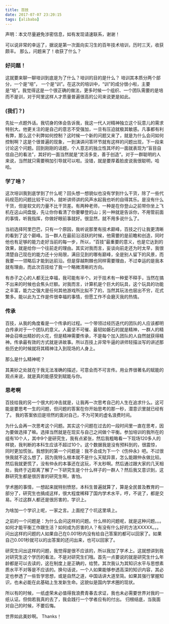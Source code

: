 ```yaml
---
title: 百技
date: 2017-07-07 23:20:15
tags: [alibaba]
---
```


声明：本文尽量避免涉密信息，如有发现请速联系，谢谢！

可以说非常的幸运了，据说是第一次面向实习生的百年技术培训，历时三天，收获颇丰。
那么，问题来了！收获了什么？

### 好问题！

这就要来聊一聊培训到底是为了什么？培训的目的是什么？
培训其本质分两个部分，一个是“培”， 一个是“训”。在这次的培训中，“训”的成分很小啦，主要是“培”。我觉得这是一个很正确的做法，更多时候一个组织、一个团队需要的是培而不是训，对于阿里这样人才质量普遍很高的公司来说更是如此。

### (我们？)

先扯一点题外话。我切身的体会告诉我，我这一代人对精神独立这个玩意儿的需求特别大。他更关注的是自己的意志不受强加，一旦有压迫就极其敏感。凡事都有利有弊，那么这个利弊如何控制？这时候一个新的问题又来了，就是为什么会问如何控制啊？这是个很普遍的现象，一到演讲问答环节就有这样的问题出现，下一段来讨论这个问题。回到刚刚的话题，个人意志的独立性其坏的一面就表现为“盲目自信自己的看法”，其好的一面当然就是“灵活多变，善于创造”。对于一群聪明的人来说，当然就只需要稍加引导就可以啦。没错，就是要厚着脸皮说我很聪明，哈哈。

### 学了啥？

这次培训我到底学到了什么呢？回头想一想貌似也没有学到什么干货，除了一些代码规范的问题比较干以外，就听讲师讲的风声水起我也听的自得其乐。是没有什么干货，但是软文的力量不比干货差。有两种老师，一种是在你登山之前带你坐上飞机在这山间盘旋，先让你你看清了你要攀登的山；另一种就是告诉你，不用管前面的事情，听我指挥，你做好眼前事就好。很显然，就不用多说什么了。

当初选择阿里巴巴，只有一个原因，我听说那里有技术巅峰，百技之行让我更清晰的看到了这个巅峰。当一群人在最前沿活跃的时候，他需要的是前瞻和创造，同时他也有足够的能力走好当前的每一步，所以，“百技”最重要的意义，也是它达到的效果，就是给你一个往前走的理由。其实对我而言，妄谈向前走还为时太早，我很清楚自己现在的能力还十分局限，满目见到的哪有巅峰，全是别人留下的风景，而我要一一领略后才能到达前沿。但是穿越荆棘也同样需要理由，不过幸运的是我本就有理由，而此次百技给了我一个略微清晰的方向。

有赤子之心的人都无比幸福，我可能有半个。对于技术有一种爱不释手，当然在搞不出来的时候也会焦头烂额。对我而言，计算机是个巨大的玩具，这个玩具的功能之丰富，能力之强大是任何其他游戏所比拟不了的，当然其玩法也层出不穷，花式繁多。能以此为工作是件很幸福的事情，但愿工作不会磨灭我的热情。

### 传承
百技，从我的角度看是一个传承的过程。一个带领过经历迭代的团队的人应该都明白传承对于一个团队的意义。人最坚不可催、最韧如磐石的就是精神，一群人的精神会召唤出精妙的火花，但是精神需要传承，不是每个加入团队的人自然就获得精神。传承最有效的方式就是讲故事。所以百技上非常牛逼的讲师轻描淡写的讲述那些历史的时候就将其精神注入到现场的人身上。

那么是什么精神呢？ 

其美妙之处就在于我无法准确的描述，可意会而不可言传。用业界很著名的赋能的观点来说，就是真的能感受到赋能与你。

### 思考啊
百技给我的另一个很大的冲击就是，让我再一次思考自己的人生在追求什么。这可能是要思考一生的问题，但问题的答案在你开始思考的那一秒，潜意识里就已经有了。
我的答案依旧是坦然的面对自己，不为可笑的虚名浪费时间。

为什么会再一次思考这个问题。其实这个问题在过去的一段时间里一直在思考，因为要做选择了嘛。选择当然就是在现实与自己之间做个平衡。参加培训的我所在的组有10个人，其中9个是研究生，我有点紧张，然后我粗略看一下现场120多人的样貌，我判断的本科生应该不超过10个。这个数据我是没有预料到的，很震惊，同时更加慌张。我想到的第一个问题是：我不会成为下一个《伤仲永》吧。不过很快我就不这么想了，因为我特么根本就不是什么天赋异禀，怎么能跟仲永做比较。然后我就更慌了，没有仲永的本事还在这玩，不太秒啊。然后通过跟大家的几天相处，我终于近距离了解了一下研究生是个什么样子的一群人？然后我又意识到，这群研究生都是很厉害的研究生啊，害怕。

学术圈的事情，一想起来就特别愤怒，本科生普遍就算了，算是全民普及教育的一部分了，研究生也搞成这样，很大程度稀释了国内学术水平，哼，不说了，都是交易。不过这群人都还是很厉害的，学识上。

为啥加一个学识上呢，一家之言。上面挖了个坑这里填上。

之前的一个问题是：为什么会问这样的问题。什么样的问题呢，就是这种问题。。。如何才能平衡工作跟生活？如何成为厉害的人？有没有什么好的方法XXXXX。。。问出这样的问题的人如果自己在0.001秒内没有给自己答案的都可以回家了。如果自己0.001秒就可以的出答案的还问出来，也可以回家了。

研究生问出这样的问题，我觉得是很不应该的，所以我加了学术上。这就想讲到我对研究生这个学历的看法，不是对研究生们哦。首先一点要说的就是研究生什么年龄都是可以去读的，这在制度上是正确的，给赞。其次我认为其知识水平与思想素质水平不对等是不应该的。换句话说，一个人如果能够参透高深的知识内容，其必定也参透了一些哲学思想，或是自然之道，中国话讲大道至简。如果其强行掌握知识，也未必能在此基础上生发新生命。这貌似是国内学术圈的现状。

所以有的时候，一纸虚荣未必值得我浪费青春去求证，我也未必需要世界对我的一纸认证。但倘若我真的去了，我会践行一个学者应有的付出。
归根结底，当我面对自己的时候，不要后悔。

世界如此美妙啊。
Thanks！
